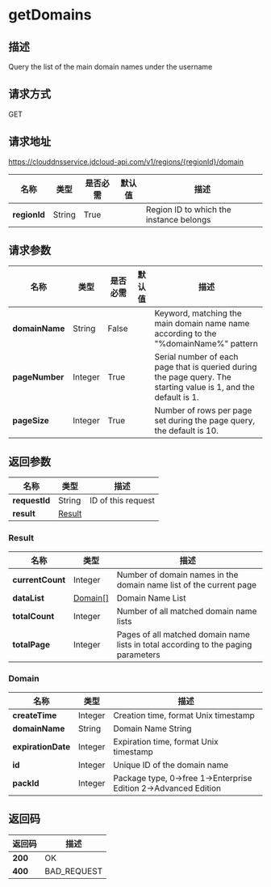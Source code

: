 # getDomains


## 描述
Query the list of the main domain names under the username

## 请求方式
GET

## 请求地址
https://clouddnsservice.jdcloud-api.com/v1/regions/{regionId}/domain

|名称|类型|是否必需|默认值|描述|
|---|---|---|---|---|
|**regionId**|String|True||Region ID to which the instance belongs|

## 请求参数
|名称|类型|是否必需|默认值|描述|
|---|---|---|---|---|
|**domainName**|String|False||Keyword, matching the main domain name name according to the "%domainName%" pattern|
|**pageNumber**|Integer|True||Serial number of each page that is queried during the page query. The starting value is 1, and the default is 1.|
|**pageSize**|Integer|True||Number of rows per page set during the page query, the default is 10.|


## 返回参数
|名称|类型|描述|
|---|---|---|
|**requestId**|String|ID of this request|
|**result**|[Result](##Result)||


### <a name="Result">Result</a>
|名称|类型|描述|
|---|---|---|
|**currentCount**|Integer|Number of domain names in the domain name list of the current page|
|**dataList**|[Domain[]](##Domain)|Domain Name List|
|**totalCount**|Integer|Number of all matched domain name lists|
|**totalPage**|Integer|Pages of all matched domain name lists in total according to the paging parameters|
### <a name="Domain">Domain</a>
|名称|类型|描述|
|---|---|---|
|**createTime**|Integer|Creation time, format Unix timestamp|
|**domainName**|String|Domain Name String|
|**expirationDate**|Integer|Expiration time, format Unix timestamp|
|**id**|Integer|Unique ID of the domain name|
|**packId**|Integer|Package type, 0->free 1->Enterprise Edition 2->Advanced Edition|

## 返回码
|返回码|描述|
|---|---|
|**200**|OK|
|**400**|BAD_REQUEST|
